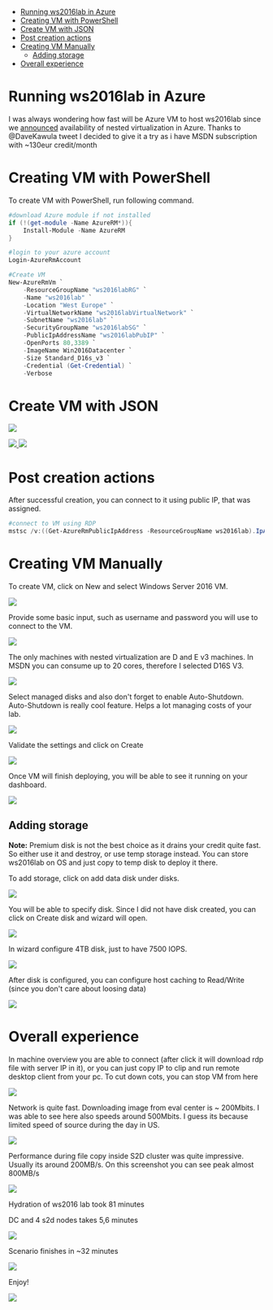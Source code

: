 <!-- TOC -->

- [Running ws2016lab in Azure](#running-ws2016lab-in-azure)
- [Creating VM with PowerShell](#creating-vm-with-powershell)
- [Create VM with JSON](#create-vm-with-json)
- [Post creation actions](#post-creation-actions)
- [Creating VM Manually](#creating-vm-manually)
    - [Adding storage](#adding-storage)
- [Overall experience](#overall-experience)

<!-- /TOC -->

# Running ws2016lab in Azure

I was always wondering how fast will be Azure VM to host ws2016lab since we [announced](https://azure.microsoft.com/en-us/blog/nested-virtualization-in-azure/) availability of nested virtualization in Azure. Thanks to @DaveKawula tweet I decided to give it a try as i have MSDN subscription with ~130eur credit/month

# Creating VM with PowerShell

To create VM with PowerShell, run following command.

````PowerShell
#download Azure module if not installed
if (!(get-module -Name AzureRM*)){
    Install-Module -Name AzureRM
}

#login to your azure account
Login-AzureRmAccount

#Create VM
New-AzureRmVm `
    -ResourceGroupName "ws2016labRG" `
    -Name "ws2016lab" `
    -Location "West Europe" `
    -VirtualNetworkName "ws2016labVirtualNetwork" `
    -SubnetName "ws2016lab" `
    -SecurityGroupName "ws2016labSG" `
    -PublicIpAddressName "ws2016labPubIP" `
    -OpenPorts 80,3389 `
    -ImageName Win2016Datacenter `
    -Size Standard_D16s_v3 `
    -Credential (Get-Credential) `
    -Verbose

````
# Create VM with JSON

[![](http://azuredeploy.net/deploybutton.png)](https://portal.azure.com/#create/Microsoft.Template/uri/https%3A%2F%2Fraw.githubusercontent.com%2FMicrosoft%2Fws2016lab%2Fdev%2FScenarios%2FRunning%2520ws2016lab%2520in%2520Azure%2Fws2016lab.json)

<a href="https://portal.azure.com/#create/Microsoft.Template/uri/https%3A%2F%2Fraw.githubusercontent.com%2FMicrosoft%2Fws2016lab%2Fdev%2FScenarios%2FRunning%2520ws2016lab%2520in%2520Azure%2Fws2016lab.json" target="_blank">
    <img src="http://azuredeploy.net/deploybutton.png"/>
</a>
<a href="http://armviz.io/#/?load=https%3A%2F%2Fraw.githubusercontent.com/Microsoft/ws2016lab/dev/Scenarios/Running%20ws2016lab%20in%20Azure/ws2016lab.json" target="_blank">
    <img src="http://armviz.io/visualizebutton.png"/>
</a>

# Post creation actions

After successful creation, you can connect to it using public IP, that was assigned.

````PowerShell
#connect to VM using RDP
mstsc /v:((Get-AzureRmPublicIpAddress -ResourceGroupName ws2016lab).IpAddress)

````


# Creating VM Manually
To create VM, click on New and select Windows Server 2016 VM.

![](/Scenarios/Running%20ws2016lab%20in%20Azure/Screenshots/CreateVM01.png)

Provide some basic input, such as username and password you will use to connect to the VM.

![](/Scenarios/Running%20ws2016lab%20in%20Azure/Screenshots/CreateVM02.png)

The only machines with nested virtualization are D and E v3 machines. In MSDN you can consume up to 20 cores, therefore I selected D16S V3.

![](/Scenarios/Running%20ws2016lab%20in%20Azure/Screenshots/CreateVM03.png)

Select managed disks and also don't forget to enable Auto-Shutdown. Auto-Shutdown is really cool feature. Helps a lot managing costs of your lab. 

![](/Scenarios/Running%20ws2016lab%20in%20Azure/Screenshots/CreateVM04.png)

Validate the settings and click on Create

![](/Scenarios/Running%20ws2016lab%20in%20Azure/Screenshots/CreateVM05.png)

Once VM will finish deploying, you will be able to see it running on your dashboard.

![](/Scenarios/Running%20ws2016lab%20in%20Azure/Screenshots/CreateVM06.png)

## Adding storage

**Note:** Premium disk is not the best choice as it drains your credit quite fast. So either use it and destroy, or use temp storage instead. You can store ws2016lab on OS and just copy to temp disk to deploy it there.

To add storage, click on add data disk under disks.

![](/Scenarios/Running%20ws2016lab%20in%20Azure/Screenshots/AddStorage01.png)

You will be able to specify disk. Since I did not have disk created, you can click on Create disk and wizard will open.

![](/Scenarios/Running%20ws2016lab%20in%20Azure/Screenshots/AddStorage02.png)

In wizard configure 4TB disk, just to have 7500 IOPS.

![](/Scenarios/Running%20ws2016lab%20in%20Azure/Screenshots/AddStorage03.png)

After disk is configured, you can configure host caching to Read/Write (since you don't care about loosing data)

![](/Scenarios/Running%20ws2016lab%20in%20Azure/Screenshots/AddStorage04.png)

# Overall experience

In machine overview you are able to connect (after click it will download rdp file with server IP in it), or you can just copy IP to clip and run remote desktop client from your pc. To cut down cots, you can stop VM from here

![](/Scenarios/Running%20ws2016lab%20in%20Azure/Screenshots/VMOverview.png)

Network is quite fast. Downloading image from eval center is ~ 200Mbits. I was able to see here also speeds around 500Mbits. I guess its because limited speed of source during the day in US.

![](/Scenarios/Running%20ws2016lab%20in%20Azure/Screenshots/DownloadSpeeds.png)

Performance during file copy inside S2D cluster was quite impressive. Usually its around 200MB/s. On this screenshot you can see peak almost 800MB/s

![](/Scenarios/Running%20ws2016lab%20in%20Azure/Screenshots/S2DSpeed.png)

Hydration of ws2016 lab took 81 minutes

DC and 4 s2d nodes takes 5,6 minutes

![](/Scenarios/Running%20ws2016lab%20in%20Azure/Screenshots/S2DClusterHydration.png)

Scenario finishes in ~32 minutes

![](/Scenarios/Running%20ws2016lab%20in%20Azure/Screenshots/S2DClusterScenarioScript.png)

Enjoy!

![](/Scenarios/Running%20ws2016lab%20in%20Azure/Screenshots/S2DClusterScenarioScriptFinished.png)